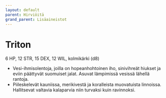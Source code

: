 ```yaml
---
layout: default
parent: Hirviöitä
grand_parent: Lisäaineistot
---
```


# Triton

6 HP, 12 STR, 15 DEX, 12 WIL, kolmikärki (d8)

- Vesi-ihmisolentoja, joilla on hopeanhohtoinen iho, sinivihreät hiukset ja eviin päättyvät suomuiset jalat. Asuvat lämpimissä vesissä lähellä rantoja.
- Piileskelevät kauniissa, merikivestä ja koralleista muovatuista linnoissa. Hallitsevat valtavia kalaparvia niin turvaksi kuin ravinnoksi.
